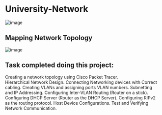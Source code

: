 # University-Network


![image](https://github.com/Siraj458/University-Network/assets/47959852/ea47046a-8ceb-4781-99d7-664fb45b556f)

## Mapping Network Topology

![image](https://github.com/Siraj458/University-Network/assets/47959852/e10ce135-8d10-4d86-8591-a48d12f24132)


## Task completed doing this project:
Creating a network topology using Cisco Packet Tracer. <br>
Hierarchical Network Design.
Connecting Networking devices with Correct cabling.
Creating VLANs and assigning ports VLAN numbers.
Subnetting and IP Addressing.
Configuring Inter-VLAN Routing (Router on a stick).
Configuring DHCP Server (Router as the DHCP Server).
Configuring RIPv2 as the routing protocol.
Host Device Configurations.
Test and Verifying Network Communication.
